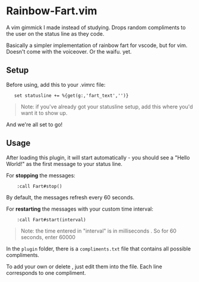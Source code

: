 # Rainbow-Fart.vim
 A vim  gimmick I made instead of studying. Drops random compliments to the user on the status line as they code.

Basically a simpler implementation of rainbow fart for vscode, but for vim. Doesn't come with the voiceover. Or the waifu. yet.

## Setup
Before using, add this to your .vimrc file:
```vim
   set statusline += %{get(g:,'fart_text','')}
```
>Note: if you've already got your statusline setup, add this where you'd want it to show up.

And we're all set to go!

## Usage

After loading this plugin, it will start automatically - you should see a "Hello World!" as the first message to your status line. 

For **stopping** the messages:
```vim
	:call Fart#stop()
```


By default, the messages refresh every 60 seconds. 

For **restarting** the messages with your custom time interval: 

```vim
	:call Fart#start(interval)
```
>Note: the time entered in "interval" is in milliseconds . So for 60 seconds, enter 60000



In the ``plugin`` folder, there is a ``compliments.txt`` file that contains all possible compliments.

To add your own or delete , just edit them into the file. Each line corresponds to one compliment. 
